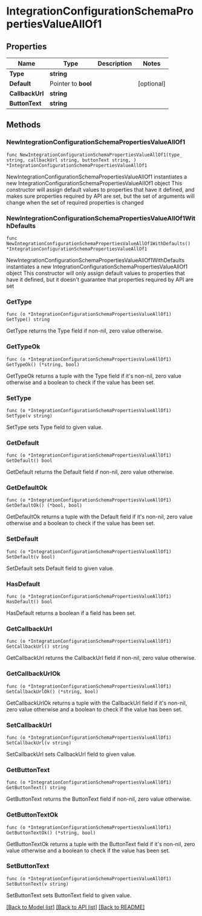 # IntegrationConfigurationSchemaPropertiesValueAllOf1

## Properties

Name | Type | Description | Notes
------------ | ------------- | ------------- | -------------
**Type** | **string** |  | 
**Default** | Pointer to **bool** |  | [optional] 
**CallbackUrl** | **string** |  | 
**ButtonText** | **string** |  | 

## Methods

### NewIntegrationConfigurationSchemaPropertiesValueAllOf1

`func NewIntegrationConfigurationSchemaPropertiesValueAllOf1(type_ string, callbackUrl string, buttonText string, ) *IntegrationConfigurationSchemaPropertiesValueAllOf1`

NewIntegrationConfigurationSchemaPropertiesValueAllOf1 instantiates a new IntegrationConfigurationSchemaPropertiesValueAllOf1 object
This constructor will assign default values to properties that have it defined,
and makes sure properties required by API are set, but the set of arguments
will change when the set of required properties is changed

### NewIntegrationConfigurationSchemaPropertiesValueAllOf1WithDefaults

`func NewIntegrationConfigurationSchemaPropertiesValueAllOf1WithDefaults() *IntegrationConfigurationSchemaPropertiesValueAllOf1`

NewIntegrationConfigurationSchemaPropertiesValueAllOf1WithDefaults instantiates a new IntegrationConfigurationSchemaPropertiesValueAllOf1 object
This constructor will only assign default values to properties that have it defined,
but it doesn't guarantee that properties required by API are set

### GetType

`func (o *IntegrationConfigurationSchemaPropertiesValueAllOf1) GetType() string`

GetType returns the Type field if non-nil, zero value otherwise.

### GetTypeOk

`func (o *IntegrationConfigurationSchemaPropertiesValueAllOf1) GetTypeOk() (*string, bool)`

GetTypeOk returns a tuple with the Type field if it's non-nil, zero value otherwise
and a boolean to check if the value has been set.

### SetType

`func (o *IntegrationConfigurationSchemaPropertiesValueAllOf1) SetType(v string)`

SetType sets Type field to given value.


### GetDefault

`func (o *IntegrationConfigurationSchemaPropertiesValueAllOf1) GetDefault() bool`

GetDefault returns the Default field if non-nil, zero value otherwise.

### GetDefaultOk

`func (o *IntegrationConfigurationSchemaPropertiesValueAllOf1) GetDefaultOk() (*bool, bool)`

GetDefaultOk returns a tuple with the Default field if it's non-nil, zero value otherwise
and a boolean to check if the value has been set.

### SetDefault

`func (o *IntegrationConfigurationSchemaPropertiesValueAllOf1) SetDefault(v bool)`

SetDefault sets Default field to given value.

### HasDefault

`func (o *IntegrationConfigurationSchemaPropertiesValueAllOf1) HasDefault() bool`

HasDefault returns a boolean if a field has been set.

### GetCallbackUrl

`func (o *IntegrationConfigurationSchemaPropertiesValueAllOf1) GetCallbackUrl() string`

GetCallbackUrl returns the CallbackUrl field if non-nil, zero value otherwise.

### GetCallbackUrlOk

`func (o *IntegrationConfigurationSchemaPropertiesValueAllOf1) GetCallbackUrlOk() (*string, bool)`

GetCallbackUrlOk returns a tuple with the CallbackUrl field if it's non-nil, zero value otherwise
and a boolean to check if the value has been set.

### SetCallbackUrl

`func (o *IntegrationConfigurationSchemaPropertiesValueAllOf1) SetCallbackUrl(v string)`

SetCallbackUrl sets CallbackUrl field to given value.


### GetButtonText

`func (o *IntegrationConfigurationSchemaPropertiesValueAllOf1) GetButtonText() string`

GetButtonText returns the ButtonText field if non-nil, zero value otherwise.

### GetButtonTextOk

`func (o *IntegrationConfigurationSchemaPropertiesValueAllOf1) GetButtonTextOk() (*string, bool)`

GetButtonTextOk returns a tuple with the ButtonText field if it's non-nil, zero value otherwise
and a boolean to check if the value has been set.

### SetButtonText

`func (o *IntegrationConfigurationSchemaPropertiesValueAllOf1) SetButtonText(v string)`

SetButtonText sets ButtonText field to given value.



[[Back to Model list]](../README.md#documentation-for-models) [[Back to API list]](../README.md#documentation-for-api-endpoints) [[Back to README]](../README.md)


